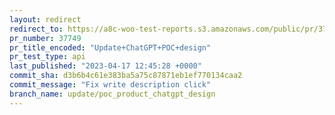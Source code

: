 ```yaml
---
layout: redirect
redirect_to: https://a8c-woo-test-reports.s3.amazonaws.com/public/pr/37749/api/index.html
pr_number: 37749
pr_title_encoded: "Update+ChatGPT+POC+design"
pr_test_type: api
last_published: "2023-04-17 12:45:28 +0000"
commit_sha: d3b6b4c61e383ba5a75c87871eb1ef770134caa2
commit_message: "Fix write description click"
branch_name: update/poc_product_chatgpt_design
---
```

